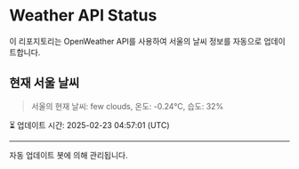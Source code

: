 
# Weather API Status

이 리포지토리는 OpenWeather API를 사용하여 서울의 날씨 정보를 자동으로 업데이트합니다.

## 현재 서울 날씨
> 서울의 현재 날씨: few clouds, 온도: -0.24°C, 습도: 32%

⏳ 업데이트 시간: 2025-02-23 04:57:01 (UTC)

---
자동 업데이트 봇에 의해 관리됩니다.
